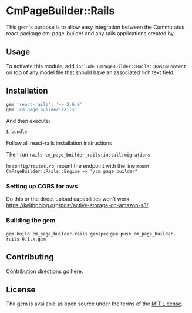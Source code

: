 # CmPageBuilder::Rails
This gem's purpose is to allow easy integration between the Commutatus react package cm-page-builder and any rails applications created by

## Usage
To activate this module, add `include CmPageBuilder::Rails::HasCmContent` on top of any model file that should have an associated rich text field.

## Installation


```ruby
gem 'react-rails', '~> 2.6.0'
gem 'cm_page_builder-rails'
```

And then execute:
```bash
$ bundle
```

Follow all react-rails installation instructions

Then run `rails cm_page_builder_rails:install:migrations`

In `config/routes.rb`, mount the endpoint with the line `mount CmPageBuilder::Rails::Engine => "/cm_page_builder"`

### Setting up CORS for aws
Do this or the direct upload capabilities won't work
https://keithpblog.org/post/active-storage-on-amazon-s3/

### Building the gem
`gem build cm_page_builder-rails.gemspec`
`gem push cm_page_builder-rails-0.1.x.gem`

## Contributing
Contribution directions go here.

## License
The gem is available as open source under the terms of the [MIT License](https://opensource.org/licenses/MIT).
